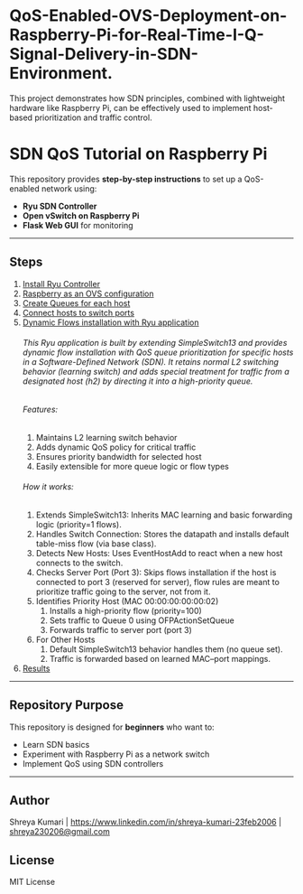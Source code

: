 # QoS-Enabled-OVS-Deployment-on-Raspberry-Pi-for-Real-Time-I-Q-Signal-Delivery-in-SDN-Environment.
This project demonstrates how SDN principles, combined with lightweight hardware like Raspberry Pi, can be effectively used to implement host-based prioritization and traffic control. 
# SDN QoS Tutorial on Raspberry Pi

This repository provides **step-by-step instructions** to set up a QoS-enabled network using:
- **Ryu SDN Controller**
- **Open vSwitch on Raspberry Pi**
- **Flask Web GUI** for monitoring

---

## Steps
1. [Install Ryu Controller](Install_Ryu.md)
2. [Raspberry as an OVS configuration](Raspberry_Configuration.md)
3. [Create Queues for each host](Queue_Creation.md) 
4. [Connect hosts to switch ports](Network_Topology.md)
5. [Dynamic Flows installation with Ryu application](Ryu_Application.py)
	###### This Ryu application is built by extending SimpleSwitch13 and provides dynamic flow installation with QoS queue prioritization for specific hosts in a 	Software-Defined Network (SDN). It retains normal L2 switching behavior (learning switch) and adds special treatment for traffic from a designated host (h2) 	by directing it into a high-priority queue.
	###### Features:
	1. Maintains L2 learning switch behavior
	2. Adds dynamic QoS policy for critical traffic
	3. Ensures priority bandwidth for selected host
	4. Easily extensible for more queue logic or flow types
	###### How it works: 
	1.	Extends SimpleSwitch13: Inherits MAC learning and basic forwarding logic (priority=1 flows).
	2.	Handles Switch Connection: Stores the datapath and installs default table-miss flow (via base class).
	3.	Detects New Hosts: Uses EventHostAdd to react when a new host connects to the switch.
	4.	Checks Server Port (Port 3): Skips flows installation if the host is connected to port 3 (reserved for server), flow rules are meant to prioritize traffic 	going to the server, not from it.
	5.	Identifies Priority Host (MAC 00:00:00:00:00:02)
    	1. Installs a high-priority flow (priority=100)
    	2. Sets traffic to Queue 0 using OFPActionSetQueue
    	3. Forwards traffic to server port (port 3)
	6.	For Other Hosts
    	1. Default SimpleSwitch13 behavior handles them (no queue set).
    	2. Traffic is forwarded based on learned MAC–port mappings.
6. [Results](Results.md)
---

## Repository Purpose
This repository is designed for **beginners** who want to:
- Learn SDN basics
- Experiment with Raspberry Pi as a network switch
- Implement QoS using SDN controllers  

---

## Author
Shreya Kumari | https://www.linkedin.com/in/shreya-kumari-23feb2006 | shreya230206@gmail.com

## License
MIT License
